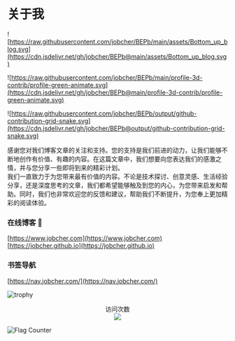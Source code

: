 # 关于我

![https://raw.githubusercontent.com/jobcher/BEPb/main/assets/Bottom_up_blog.svg](https://cdn.jsdelivr.net/gh/jobcher/BEPb@main/assets/Bottom_up_blog.svg)  
  
![https://raw.githubusercontent.com/jobcher/BEPb/main/profile-3d-contrib/profile-green-animate.svg](https://cdn.jsdelivr.net/gh/jobcher/BEPb@main/profile-3d-contrib/profile-green-animate.svg)  

![https://raw.githubusercontent.com/jobcher/BEPb/output/github-contribution-grid-snake.svg](https://cdn.jsdelivr.net/gh/jobcher/BEPb@output/github-contribution-grid-snake.svg)  
  
感谢您对我们博客文章的关注和支持。您的支持是我们前进的动力，让我们能够不断地创作有价值、有趣的内容。在这篇文章中，我们想要向您表达我们的感激之情，并与您分享一些即将到来的精彩计划。  
我们一直致力于为您带来最有价值的内容。不论是技术探讨、创意灵感、生活经验分享，还是深度思考的文章，我们都希望能够触及到您的内心，为您带来启发和帮助。同时，我们也非常欢迎您的反馈和建议，帮助我们不断提升，为您奉上更加精彩的阅读体验。

### 在线博客 👋
[https://www.jobcher.com](https://www.jobcher.com)  
[https://jobcher.github.io](https://jobcher.github.io)  
  
### 书签导航
[https://nav.jobcher.com/](https://nav.jobcher.com/)  

![trophy](https://github-profile-trophy.vercel.app/?username=jobcher)

<p align="center"> 
  访问次数<br>
  <img src="https://profile-counter.glitch.me/jobcher/count.svg" />
</p>  
  
  
<img src="https://s01.flagcounter.com/count2/eSAC/bg_FFFFFF/txt_000000/border_CCCCCC/columns_8/maxflags_60/viewers_0/labels_1/pageviews_0/flags_0/percent_0/" alt="Flag Counter" border="0">

